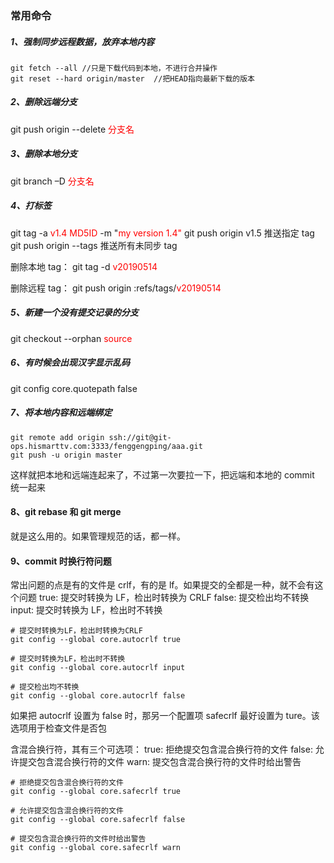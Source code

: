 ### 常用命令

##### 1、强制同步远程数据，放弃本地内容

```
git fetch --all //只是下载代码到本地，不进行合并操作
git reset --hard origin/master  //把HEAD指向最新下载的版本
```

##### 2、删除远端分支

git push origin --delete <font color="red">分支名</font>

##### 3、删除本地分支

git branch –D <font color="red">分支名</font>

##### 4、打标签

git tag -a <font color="red">v1.4 MD5ID</font> -m "<font color="red">my version 1.4"</font>
git push origin v1.5 推送指定 tag
git push origin --tags 推送所有未同步 tag

删除本地 tag：
git tag -d <font color="red">v20190514</font>

删除远程 tag：
git push origin :refs/tags/<font color="red">v20190514</font>

##### 5、新建一个没有提交记录的分支

git checkout --orphan <font color="red">source</font>

##### 6、有时候会出现汉字显示乱码

git config core.quotepath false

##### 7、将本地内容和远端绑定

```
git remote add origin ssh://git@git-ops.hismarttv.com:3333/fenggengping/aaa.git
git push -u origin master
```

这样就把本地和远端连起来了，不过第一次要拉一下，把远端和本地的 commit 统一起来

#### 8、git rebase 和 git merge

就是这么用的。如果管理规范的话，都一样。

#### 9、commit 时换行符问题

常出问题的点是有的文件是 crlf，有的是 lf。如果提交的全都是一种，就不会有这个问题
true: 提交时转换为 LF，检出时转换为 CRLF
false: 提交检出均不转换
input: 提交时转换为 LF，检出时不转换

```
# 提交时转换为LF，检出时转换为CRLF
git config --global core.autocrlf true

# 提交时转换为LF，检出时不转换
git config --global core.autocrlf input

# 提交检出均不转换
git config --global core.autocrlf false
```

如果把 autocrlf 设置为 false 时，那另一个配置项 safecrlf 最好设置为 ture。该选项用于检查文件是否包

含混合换行符，其有三个可选项：
true: 拒绝提交包含混合换行符的文件
false: 允许提交包含混合换行符的文件
warn: 提交包含混合换行符的文件时给出警告

```
# 拒绝提交包含混合换行符的文件
git config --global core.safecrlf true

# 允许提交包含混合换行符的文件
git config --global core.safecrlf false

# 提交包含混合换行符的文件时给出警告
git config --global core.safecrlf warn
```
